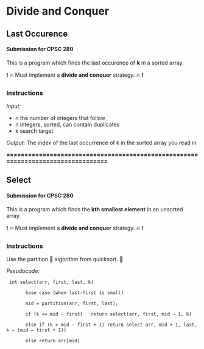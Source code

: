 # Divide and Conquer

## Last Occurence

#### Submission for CPSC 280

This is a program which finds the last occurence of **k** in a sorted array.

:exclamation: :fire: Must implement a **divide and conquer** strategy. :fire: :exclamation:

### Instructions
*Input:*  

* n                  the number of integers that follow
* n integers, sorted, can contain duplicates
* k                  search target

*Output:*  The index of the last occurrence of k in the sorted array you read in

**=================================================================================**

## Select

#### Submission for CPSC 280

This is a program which finds the **kth smallest element** in an unsorted array.

:exclamation: :fire: Must implement a **divide and conquer** strategy. :fire: :exclamation: 

### Instructions
Use the partition :floppy_disk: algorithm from quicksort. :runner: 

*Pseudocode:*  

```
 int select(arr, first, last, k)

       base case (when last-first is small)

       mid = partition(arr, first, last);  

       if (k <= mid - first)   return select(arr, first, mid – 1, k)

       else if (k > mid – first + 1) return select arr, mid + 1, last, k – (mid – first + 1))

       else return arr[mid]
 ```
